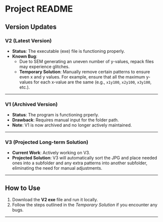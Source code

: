 # Project README

## Version Updates

### **V2 (Latest Version)**
- **Status**: The executable (exe) file is functioning properly.
- **Known Bug**:
  - Due to SEM generating an uneven number of y-values, repack files may experience glitches.
  - **Temporary Solution**: Manually remove certain patterns to ensure even x and y values. For example, ensure that all the maximum y-values for each x-value are the same (e.g., `x1y100`, `x2y100`, `x3y100`, etc.).

---

### **V1 (Archived Version)**
- **Status**: The program is functioning prperly.
- **Drawback**: Requires manual input for the folder path.
- **Note**: V1 is now archived and no longer actively maintained.

---

### **V3 (Projected Long-term Solution)**
- **Current Work**: Actively working on V3.
- **Projected Solution**: V3 will automatically sort the JPG and place needed ones into a subfolder and any extra patterns into another subfolder, eliminating the need for manual adjustments.

---

## How to Use

1. Download the **V2 exe** file and run it locally.
2. Follow the steps outlined in the *Temporary Solution* if you encounter any bugs.

---
